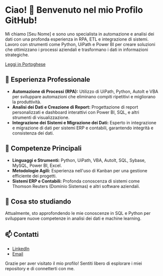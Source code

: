 # Ciao! 👋 Benvenuto nel mio Profilo GitHub!

Mi chiamo [Seu Nome] e sono uno specialista in automazione e analisi dei dati con una profonda esperienza in RPA, ETL e integrazione di sistemi. Lavoro con strumenti come Python, UiPath e Power BI per creare soluzioni che ottimizzano i processi aziendali e trasformano i dati in informazioni strategiche.

[Leggi in Portoghese](README.pt.md)

## 💼 Esperienza Professionale
- **Automazione di Processi (RPA):** Utilizzo di UiPath, Python, AutoIt e VBA per sviluppare automazioni che eliminano compiti ripetitivi e migliorano la produttività.
- **Analisi dei Dati e Creazione di Report:** Progettazione di report personalizzati e dashboard interattivi con Power BI, SQL, e altri strumenti di visualizzazione.
- **Integrazione dei Sistemi e Migrazione dei Dati:** Esperto in integrazione e migrazione di dati per sistemi ERP e contabili, garantendo integrità e consistenza dei dati.

## 🚀 Competenze Principali
- **Linguaggi e Strumenti:** Python, UiPath, VBA, AutoIt, SQL, Sybase, MySQL, Power BI, Excel.
- **Metodologie Agili:** Esperienza nell'uso di Kanban per una gestione efficiente dei progetti.
- **Sistemi ERP e Contabili:** Profonda conoscenza di sistemi come Thomson Reuters (Domínio Sistemas) e altri software aziendali.

## 🌱 Cosa sto studiando
Attualmente, sto approfondendo le mie conoscenze in SQL e Python per sviluppare nuove competenze in analisi dei dati e machine learning.

## 📫 Contatti
- [LinkedIn](https://www.linkedin.com/in/matheusbellocorrea/)
- [Email](mailto:matheusbellocorrea1@gmail.)

Grazie per aver visitato il mio profilo! Sentiti libero di esplorare i miei repository e di connetterti con me.

